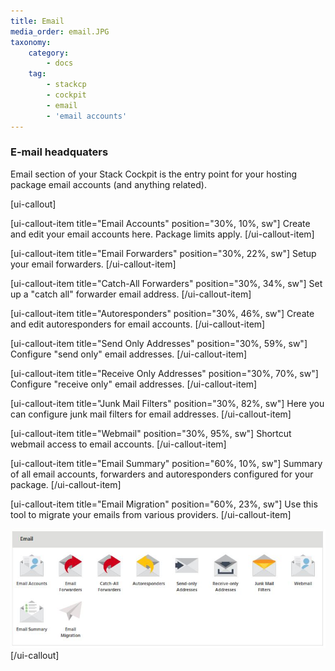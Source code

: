 ```yaml
---
title: Email
media_order: email.JPG
taxonomy:
    category:
        - docs
    tag:
        - stackcp
        - cockpit
        - email
        - 'email accounts'
---
```


### E-mail headquaters
Email section of your Stack Cockpit is the entry point for your hosting package email accounts (and anything related).

[ui-callout]

[ui-callout-item title="Email Accounts" position="30%, 10%, sw"]
Create and edit your email accounts here. Package limits apply.
[/ui-callout-item]

[ui-callout-item title="Email Forwarders" position="30%, 22%, sw"]
Setup your email forwarders.
[/ui-callout-item]

[ui-callout-item title="Catch-All Forwarders" position="30%, 34%, sw"]
Set up a "catch all" forwarder email address.
[/ui-callout-item]

[ui-callout-item title="Autoresponders" position="30%, 46%, sw"]
Create and edit autoresponders for email accounts.
[/ui-callout-item]

[ui-callout-item title="Send Only Addresses" position="30%, 59%, sw"]
Configure "send only" email addresses.
[/ui-callout-item]

[ui-callout-item title="Receive Only Addresses" position="30%, 70%, sw"]
Configure "receive only" email addresses.
[/ui-callout-item]

[ui-callout-item title="Junk Mail Filters" position="30%, 82%, sw"]
Here you can configure junk mail filters for email addresses.
[/ui-callout-item]

[ui-callout-item title="Webmail" position="30%, 95%, sw"]
Shortcut webmail access to email accounts.
[/ui-callout-item]

[ui-callout-item title="Email Summary" position="60%, 10%, sw"]
Summary of all email accounts, forwarders and autoresponders configured for your package.
[/ui-callout-item]

[ui-callout-item title="Email Migration" position="60%, 23%, sw"]
Use this tool to migrate your emails from various providers.
[/ui-callout-item]

![](email.JPG)
[/ui-callout]


